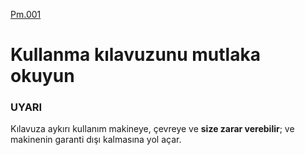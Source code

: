 [Pm.001](../pict/Pm.001.svg)

# Kullanma kılavuzunu mutlaka okuyun
### UYARI

Kılavuza aykırı kullanım makineye, çevreye ve **size zarar verebilir**; ve makinenin garanti dışı kalmasına yol açar.


